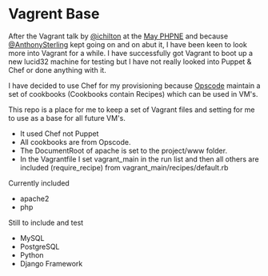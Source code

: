 Vagrent Base
============

After the Vagrant talk by [@ichilton](http://twitter.com/#!/ichilton) at the [May PHPNE](http://phpne.org.uk/2012/05/16/virtualized-development-environments-with-vagrant-2/) and because [@AnthonySterling](http://twitter.com/#!/AnthonySterling) kept going on and on abut it, I have been keen to look more into Vagrant for a while. I have successfully got Vagrant to boot up a new lucid32 machine for testing but I have not really looked into Puppet & Chef or done anything with it.

I have decided to use Chef for my provisioning because [Opscode](http://community.opscode.com/cookbooks) maintain a set of cookbooks (Cookbooks contain Recipes) which can be used in VM's. 

This repo is a place for me to keep a set of Vagrant files and setting for me to use as a base for all future VM's.

* It used Chef not Puppet
* All cookbooks are from Opscode.
* The DocumentRoot of apache is set to the project/www folder.
* In the Vagrantfile I set vagrant_main in the run list and then all others are included (require_recipe) from vagrant_main/recipes/default.rb

Currently included
* apache2
* php

Still to include and test
* MySQL
* PostgreSQL
* Python
* Django Framework
